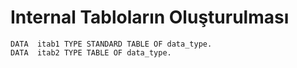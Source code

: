 # Internal Tabloların Oluşturulması
```cadence
DATA  itab1 TYPE STANDARD TABLE OF data_type.
DATA  itab2 TYPE TABLE OF data_type.
```
